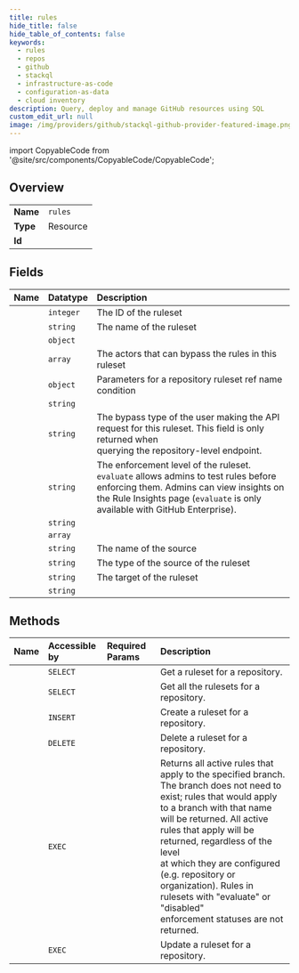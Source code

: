 ```yaml
---
title: rules
hide_title: false
hide_table_of_contents: false
keywords:
  - rules
  - repos
  - github    
  - stackql
  - infrastructure-as-code
  - configuration-as-data
  - cloud inventory
description: Query, deploy and manage GitHub resources using SQL
custom_edit_url: null
image: /img/providers/github/stackql-github-provider-featured-image.png
---
```


import CopyableCode from '@site/src/components/CopyableCode/CopyableCode';




## Overview
<table><tbody>
<tr><td><b>Name</b></td><td><code>rules</code></td></tr>
<tr><td><b>Type</b></td><td>Resource</td></tr>
<tr><td><b>Id</b></td><td><CopyableCode code="github.repos.rules" /></td></tr>
</tbody></table>

## Fields
| Name | Datatype | Description |
|:-----|:---------|:------------|
| <CopyableCode code="id" /> | `integer` | The ID of the ruleset |
| <CopyableCode code="name" /> | `string` | The name of the ruleset |
| <CopyableCode code="_links" /> | `object` |  |
| <CopyableCode code="bypass_actors" /> | `array` | The actors that can bypass the rules in this ruleset |
| <CopyableCode code="conditions" /> | `object` | Parameters for a repository ruleset ref name condition |
| <CopyableCode code="created_at" /> | `string` |  |
| <CopyableCode code="current_user_can_bypass" /> | `string` | The bypass type of the user making the API request for this ruleset. This field is only returned when<br />querying the repository-level endpoint. |
| <CopyableCode code="enforcement" /> | `string` | The enforcement level of the ruleset. `evaluate` allows admins to test rules before enforcing them. Admins can view insights on the Rule Insights page (`evaluate` is only available with GitHub Enterprise). |
| <CopyableCode code="node_id" /> | `string` |  |
| <CopyableCode code="rules" /> | `array` |  |
| <CopyableCode code="source" /> | `string` | The name of the source |
| <CopyableCode code="source_type" /> | `string` | The type of the source of the ruleset |
| <CopyableCode code="target" /> | `string` | The target of the ruleset |
| <CopyableCode code="updated_at" /> | `string` |  |
## Methods
| Name | Accessible by | Required Params | Description |
|:-----|:--------------|:----------------|:------------|
| <CopyableCode code="get_repo_ruleset" /> | `SELECT` | <CopyableCode code="owner, repo, ruleset_id" /> | Get a ruleset for a repository. |
| <CopyableCode code="get_repo_rulesets" /> | `SELECT` | <CopyableCode code="owner, repo" /> | Get all the rulesets for a repository. |
| <CopyableCode code="create_repo_ruleset" /> | `INSERT` | <CopyableCode code="owner, repo, data__enforcement, data__name" /> | Create a ruleset for a repository. |
| <CopyableCode code="delete_repo_ruleset" /> | `DELETE` | <CopyableCode code="owner, repo, ruleset_id" /> | Delete a ruleset for a repository. |
| <CopyableCode code="get_branch_rules" /> | `EXEC` | <CopyableCode code="branch, owner, repo" /> | Returns all active rules that apply to the specified branch. The branch does not need to exist; rules that would apply<br />to a branch with that name will be returned. All active rules that apply will be returned, regardless of the level<br />at which they are configured (e.g. repository or organization). Rules in rulesets with "evaluate" or "disabled"<br />enforcement statuses are not returned. |
| <CopyableCode code="update_repo_ruleset" /> | `EXEC` | <CopyableCode code="owner, repo, ruleset_id" /> | Update a ruleset for a repository. |
